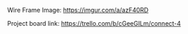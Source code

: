 Wire Frame Image:
https://imgur.com/a/azF40RD

Project board link:
https://trello.com/b/cGeeGILm/connect-4

